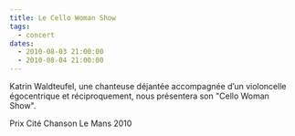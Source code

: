 ```yaml
---
title: Le Cello Woman Show
tags: 
  - concert
dates:
  - 2010-08-03 21:00:00
  - 2010-08-04 21:00:00
---
```


Katrin Waldteufel, une chanteuse déjantée accompagnée d’un violoncelle égocentrique et réciproquement, nous présentera son "Cello Woman Show".

<quote>Prix Cité Chanson Le Mans 2010</quote>

